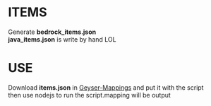 # ITEMS
Generate **bedrock_items.json**  
**java_items.json** is write by hand LOL  
# USE
Download **items.json** in [Geyser-Mappings](https://github.com/GeyserMC/mappings) and put it with the script  
then use nodejs to run the script.mapping will be output  
